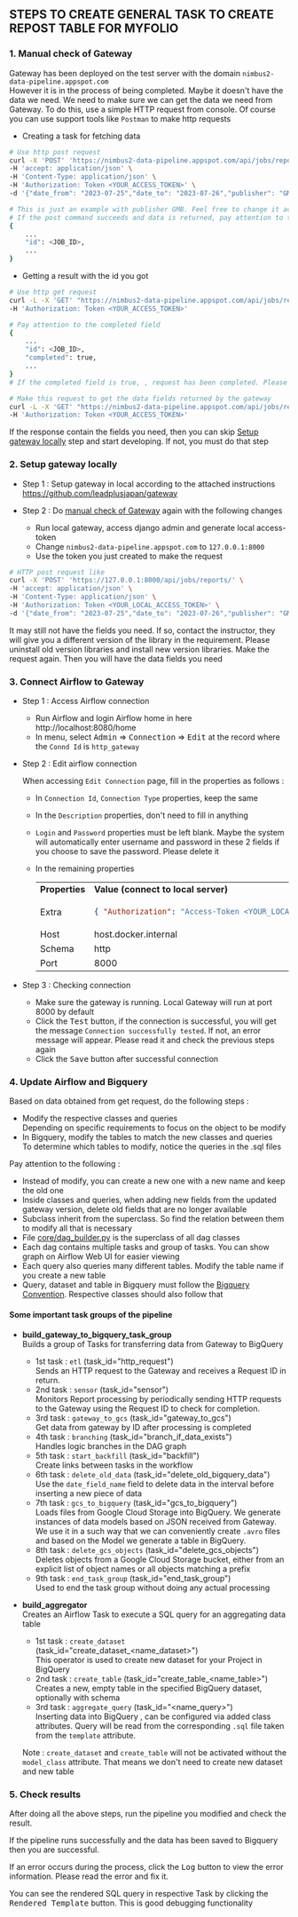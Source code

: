 ## STEPS TO CREATE GENERAL TASK TO CREATE REPOST TABLE FOR MYFOLIO

### 1. Manual check of Gateway

Gateway has been deployed on the test server with the domain `nimbus2-data-pipeline.appspot.com` \
However it is in the process of being completed. Maybe it doesn't have the data we need. We need to make sure we can get the data we need from Gateway. To do this, use a simple HTTP request from console. Of course you can use support tools like `Postman` to make http requests

- Creating a task for fetching data

```bash
# Use http post request
curl -X 'POST' 'https://nimbus2-data-pipeline.appspot.com/api/jobs/reports' \
-H 'accept: application/json' \
-H 'Content-Type: application/json' \
-H 'Authorization: Token <YOUR_ACCESS_TOKEN>' \
-d '{"date_from": "2023-07-25","date_to": "2023-07-26","publisher": "GMB","report_name": "LOCATION_INSIGHTS_V2"}'

# This is just an example with publisher GMB. Feel free to change it according to your needs
# If the post command succeeds and data is returned, pay attention to the id field
{
    ...
    "id": <JOB_ID>,
    ...
}
```

- Getting a result with the id you got

```bash
# Use http get request
curl -L -X 'GET' "https://nimbus2-data-pipeline.appspot.com/api/jobs/reports/<JOB_ID>" \
-H 'Authorization: Token <YOUR_ACCESS_TOKEN>'

# Pay attention to the completed field
{
    ...
    "id": <JOB_ID>,
    "completed": true,
    ...
}
# If the completed field is true, , request has been completed. Please make the next request. If it is false, the request is still incomplete. Please wait a little longer because the data generated for each request is quite a lot

# Make this request to get the data fields returned by the gateway
curl -L -X 'GET' "https://nimbus2-data-pipeline.appspot.com/api/jobs/reports/<JOB_ID>/results" \
-H 'Authorization: Token <YOUR_ACCESS_TOKEN>'
```

If the response contain the fields you need, then you can skip [Setup gateway locally](#2-setup-gateway-locally) step and start developing. If not, you must do that step

### 2. Setup gateway locally

- Step 1 : Setup gateway in local according to the attached instructions\
  https://github.com/leadplusjapan/gateway

- Step 2 : Do [manual check of Gateway](#1-manual-check-of-gateway) again with the following changes
  - Run local gateway, access django admin and generate local access-token
  - Change `nimbus2-data-pipeline.appspot.com` to `127.0.0.1:8000`
  - Use the token you just created to make the request

```bash
# HTTP post request like
curl -X 'POST' 'https://127.0.0.1:8000/api/jobs/reports/' \
-H 'accept: application/json' \
-H 'Content-Type: application/json' \
-H 'Authorization: Token <YOUR_LOCAL_ACCESS_TOKEN>' \
-d '{"date_from": "2023-07-25","date_to": "2023-07-26","publisher": "GMB","report_name": "LOCATION_INSIGHTS_V2"}'
```

It may still not have the fields you need. If so, contact the instructor, they will give you a different version of the library in the requirement. Please uninstall old version libraries and install new version libraries. Make the request again. Then you will have the data fields you need

### 3. Connect Airflow to Gateway

- Step 1 : Access Airflow connection
  - Run Airflow and login Airflow home in here \
    http://localhost:8080/home
  - In menu, select <kbd>Admin</kbd> => <kbd>Connection</kbd> => <kbd>Edit</kbd> at the record where the `Connd Id` is `http_gateway`
- Step 2 : Edit airflow connection

  When accessing `Edit Connection` page, fill in the properties as follows :

  - In `Connection Id`, `Connection Type` properties, keep the same
  - In the `Description` properties, don't need to fill in anything
  - `Login` and `Password` properties must be left blank. Maybe the system will automatically enter username and password in these 2 fields if you choose to save the password. Please delete it
  - In the remaining properties

    <table>
      <tr>
          <td> <strong> Properties </strong> </td>
          <td> <strong> Value (connect to local server) </strong> </td>
          <td> <strong> Value (connect to remote server) </strong> </td>
      </tr>
      <tr>
          <td> Extra </td>
        <td>
        
    ```json
    { "Authorization": "Access-Token <YOUR_LOCAL_ACCESS_TOKEN>" }
    ```
      </td>
        <td>
        
    ```json
    { "Authorization": "Access-Token <YOUR_REMOTE_ACCESS_TOKEN>" }
    ```
      </td>
      </tr>
      <tr>
          <td> Host </td>
          <td>
            host.docker.internal
          </td>
          <td>
            nimbus2-data-pipeline.appspot.com
          </td>
      </tr>
      <tr>
          <td> Schema </td>
          <td>
            http
          </td>
          <td>
            https
          </td>
      </tr>
      <tr>
          <td> Port </td>
          <td>
            8000
          </td>
          <td>
            -
          </td>

      </tr>
    </table>

- Step 3 : Checking connection
  - Make sure the gateway is running. Local Gateway will run at port 8000 by default
  - Click the <kbd>Test</kbd> button, if the connection is successful, you will get the message `Connection successfully tested`. If not, an error message will appear. Please read it and check the previous steps again
  - Click the <kbd>Save</kbd> button after successful connection

### 4. Update Airflow and Bigquery

Based on data obtained from get request, do the following steps :

- Modify the respective classes and queries \
  Depending on specific requirements to focus on the object to be modify
- In Bigquery, modify the tables to match the new classes and queries \
  To determine which tables to modify, notice the queries in the .sql files

Pay attention to the following :

- Instead of modify, you can create a new one with a new name and keep the old one
- Inside classes and queries, when adding new fields from the updated gateway version, delete old fields that are no longer available
- Subclass inherit from the superclass. So find the relation between them to modify all that is necessary
- File [core/dag_builder.py](https://github.com/leadplusjapan/nimbus-composer/blob/develop/dags/core/dag_builder.py) is the superclass of all dag classes
- Each dag contains multiple tasks and group of tasks. You can show graph on Airflow Web UI for easier viewing
- Each query also queries many different tables. Modify the table name if you create a new table
- Query, dataset and table in Bigquery must follow the [Bigquery Convention](https://reachlocaljapan.atlassian.net/wiki/spaces/PT/pages/917831706/BigQuery+Conventions). Respective classes should also follow that

#### Some important task groups of the pipeline

- <strong>build_gateway_to_bigquery_task_group</strong> \
  Builds a group of Tasks for transferring data from Gateway to BigQuery
  - 1st task : `etl` (task_id="http_request") \
    Sends an HTTP request to the Gateway and receives a Request ID in return.
  - 2nd task : `sensor` (task_id="sensor") \
    Monitors Report processing by periodically sending HTTP requests to the Gateway using the Request ID to check for completion.
  - 3rd task : `gateway_to_gcs` (task_id="gateway_to_gcs") \
    Get data from gateway by ID after processing is completed
  - 4th task : `branching` (task_id="branch_if_data_exists") \
    Handles logic branches in the DAG graph
  - 5th task : `start_backfill` (task_id="backfill") \
    Create links between tasks in the workflow
  - 6th task : `delete_old_data` (task_id="delete_old_bigquery_data") \
    Use the `date_field_name` field to delete data in the interval before inserting a new piece of data
  - 7th task : `gcs_to_bigquery` (task_id="gcs_to_bigquery") \
    Loads files from Google Cloud Storage into BigQuery. We generate instances of data models based on JSON received from Gateway. We use it in a such way that we can conveniently create `.avro` files and based on the Model we generate a table in BigQuery.
  - 8th task : `delete_gcs_objects` (task_id="delete_gcs_objects") \
    Deletes objects from a Google Cloud Storage bucket, either from an explicit list of object names or all objects matching a prefix
  - 9th task : `end_task_group` (task_id="end_task_group") \
    Used to end the task group without doing any actual processing
- <strong>build_aggregator</strong> \
  Creates an Airflow Task to execute a SQL query for an aggregating data table

  - 1st task : `create_dataset` (task_id="create_dataset_<name_dataset>") \
    This operator is used to create new dataset for your Project in BigQuery
  - 2nd task : `create_table` (task_id="create_table_<name_table>") \
    Creates a new, empty table in the specified BigQuery dataset, optionally with schema
  - 3rd task : `aggregate_query` (task_id="<name_query>") \
    Inserting data into BigQuery , can be configured via added class attributes. Query will be read from the corresponding `.sql` file taken from the `template` attribute.

  Note : `create_dataset` and `create_table` will not be activated without the `model_class` attribute. That means we don't need to create new dataset and new table

### 5. Check results

After doing all the above steps, run the pipeline you modified and check the result.

If the pipeline runs successfully and the data has been saved to Bigquery then you are successful.

If an error occurs during the process, click the <kbd>Log</kbd> button to view the error information. Please read the error and fix it.

You can see the rendered SQL query in respective Task by clicking the <kbd>Rendered Template</kbd> button. This is good debugging functionality
